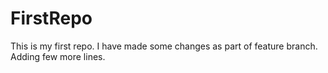 # FirstRepo
This is my first repo.  I have made some changes as part of feature branch.
Adding few more lines.
